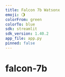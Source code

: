 ```yaml
---
title: Falcon 7b Watsonx
emoji: 🌖
colorFrom: green
colorTo: blue
sdk: streamlit
sdk_version: 1.40.2
app_file: app.py
pinned: false
---
```

# falcon-7b
